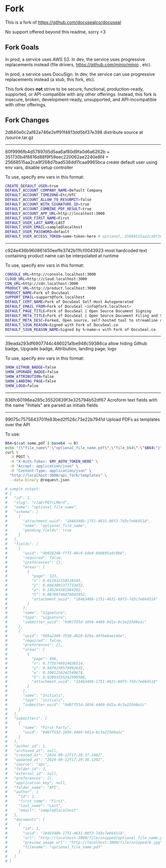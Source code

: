 # Fork

This is a fork of https://github.com/docusealco/docuseal

No support offered beyond this readme, sorry <3

## Fork Goals

In prod, a service uses AWS S3. In dev, the service uses progressive replacements instead (file drivers, https://github.com/minio/minio , etc).

In prod, a service uses DocuSign. In dev, the service can use progressive replacements instead (a stub, this fork, etc).

This fork does **not** strive to be secure, functional, production-ready, supported, or API-compatible with any other offerings. Instead, this fork is insecure, broken, development-ready, unsupported, and API-incompatible with other offerings.

## Fork Changes

2d840e0c2af82a746e2eff91f4813dd5bf37e398 distribute source at /source.tar.gz

---

60f9996fb4d57897d5d5aa6af80d9fa0d6a6262b + 351730b4f8816d88f9f59eec220062ae2240e8f4 + 25668515aa2ca9f268d7bad536dd11caa9965bca create default user using env vars, disable setup controller

To use, specify env vars in this format:

```sh
CREATE_DEFAULT_USER=true
DEFAULT_ACCOUNT_COMPANY_NAME=Default Company
DEFAULT_ACCOUNT_TIMEZONE=Etc/UTC
DEFAULT_ACCOUNT_ALLOW_TO_RESUBMIT=false
DEFAULT_ACCOUNT_WITH_SIGNATURE_ID=true
DEFAULT_ACCOUNT_COMBINE_PDF_RESULT=true
DEFAULT_ACCOUNT_APP_URL=http://localhost:3000
DEFAULT_USER_FIRST_NAME=First
DEFAULT_USER_LAST_NAME=LAST
DEFAULT_USER_EMAIL=sample@localhost
DEFAULT_USER_PASSWORD=default
DEFAULT_USER_ACCESS_TOKEN=some-token-here # optional, 25668515aa2ca9f268d7bad536dd11caa9965bca
```

---

c924e436b960861450eeffe3742b11fcf0043923 most hardcoded text containing product name can be interpolated at runtime

To use, specify env vars in this format:

```sh
CONSOLE_URL=http://console.localhost:3000
CLOUD_URL=http://cloud.localhost:3000
CDN_URL=http://cdn.localhost:3000
PRODUCT_URL=http://product.localhost:3000
PRODUCT_NAME=Fork of DocuSeal
SUPPORT_EMAIL=support@fork.localhost
DEFAULT_CERT_NAME=Fork of DocuSeal Self-Host Autogenerated
DEFAULT_EMAIL_FROM=Fork of DocuSeal <info@fork.localhost>
DEFAULT_PAGE_TITLE=Fork of DocuSeal | Open Source Document Signing
DEFAULT_META_TITLE=Fork of DocuSeal | Open Source Document Filing and Signing
DEFAULT_META_DESC=Forked, Open source, self-hosted tool to streamline document filling and signing. Create custom PDF forms to complete and sign with an easy to use online tool.
DEFAULT_SIGN_REASON=Signed with Fork of DocuSeal.co
DEFAULT_SIGN_REASON_NAME=Signed by %<name>s with Fork of DocuSeal.co
```

---

39eada293df6907744c486021a1be948c59386ca allow hiding Github badge, Upgrade badge, Attribution, landing page, logo

To use, specify env vars in this format:

```sh
SHOW_GITHUB_BADGE=false
SHOW_UPGRADE_BADGE=false
SHOW_ATTRIBUTION=false
SHOW_LANDING_PAGE=false
SHOW_LOGO=false
```

---

836fc60196ea285c35520839f3e325794b52df67 Acroform text fields with the name "Initials" are parsed as initials fields

---

99075c7575643701fe83bed2f526c73e22b7941d Upload PDFs as templates over the API

To use:

```sh
B64=$(cat some.pdf | base64 -w 0)
echo "{\"file_name\":\"optional_file_name.pdf\",\"file_b64\":\"$B64\"}" > request.json
curl \
  -X POST \
  -H "X-Auth-Token: $MY_AUTH_TOKEN_HERE" \
  -H "Accept: application/json" \
  -H "Content-Type: application/json" \
  "http://localhost:3000/api_fork/templates" \
  --data-binary @request.json

# sample output:
# {
#   "id": 1,
#   "slug": "rJaErPQ7rLMmrd",
#   "name": "optional_file_name",
#   "schema": [
#     {
#       "attachment_uuid": "184b348b-1751-4631-80f3-7d3c7e664518",
#       "name": "optional_file_name",
#       "pending_fields": true
#     }
#   ],
#   "fields": [
#     {
#       "uuid": "4b918248-fff5-48c0-bde9-60d695adc9b6",
#       "required": false,
#       "preferences": {},
#       "areas": [
#         {
#           "page": 123,
#           "x": 0.611832158528145,
#           "y": 0.6663091377733432,
#           "w": 0.245264381564182,
#           "h": 0.08789746879045952,
#           "attachment_uuid": "184b348b-1751-4631-80f3-7d3c7e664518"
#         }
#       ],
#       "name": "Signature",
#       "type": "signature",
#       "submitter_uuid": "9d07f55d-1056-4469-9d1a-8c3a22560a1c"
#     },
#     {
#       "uuid": "999a2369-7550-4b20-820a-49fbe8ae146e",
#       "required": false,
#       "preferences": {},
#       "areas": [
#         {
#           "page": 456,
#           "x": 0.7755746914036514,
#           "y": 0.9470239579992635,
#           "w": 0.1001216242549674,
#           "h": 0.02803335352599508,
#           "attachment_uuid": "184b348b-1751-4631-80f3-7d3c7e664518"
#         }
#       ],
#       "name": "Initials",
#       "type": "initials",
#       "submitter_uuid": "9d07f55d-1056-4469-9d1a-8c3a22560a1c"
#     }
#   ],
#   "submitters": [
#     {
#       "name": "First Party",
#       "uuid": "9d07f55d-1056-4469-9d1a-8c3a22560a1c"
#     }
#   ],
#   "author_id": 1,
#   "archived_at": null,
#   "created_at": "2024-09-12T17:29:37.146Z",
#   "updated_at": "2024-09-12T17:29:38.139Z",
#   "source": "api",
#   "folder_id": 2,
#   "external_id": null,
#   "preferences": {},
#   "application_key": null,
#   "folder_name": "API",
#   "author": {
#     "id": 1,
#     "first_name": "First",
#     "last_name": "Last",
#     "email": "sample@localhost"
#   },
#   "documents": [
#     {
#       "id": 1,
#       "uuid": "184b348b-1751-4631-80f3-7d3c7e664518",
#       "url": "http://localhost:3000/file/snipped/optional_file_name.pdf",
#       "preview_image_url": "http://localhost:3000/file/snipped/0.jpg",
#       "filename": "optional_file_name.pdf"
#     }
#   ]
# }
```
